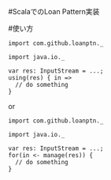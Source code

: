 #ScalaでのLoan Pattern実装

#使い方
```
import com.github.loanptn._

import java.io._

var res: InputStream = ...;
using(res) { in =>
  // do something
}

```
or
```
import com.github.loanptn._

import java.io._

var res: InputStream = ...;
for(in <- manage(res)) {
  // do something
}
```
